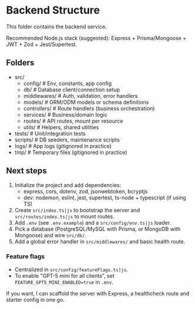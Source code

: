 # Backend Structure

This folder contains the backend service.

Recommended Node.js stack (suggested): Express + Prisma/Mongoose + JWT + Zod + Jest/Supertest.

## Folders

- src/
  - config/ # Env, constants, app config
  - db/ # Database client/connection setup
  - middlewares/ # Auth, validation, error handlers
  - models/ # ORM/ODM models or schema definitions
  - controllers/ # Route handlers (business orchestration)
  - services/ # Business/domain logic
  - routes/ # API routes, mount per resource
  - utils/ # Helpers, shared utilities
- tests/ # Unit/integration tests
- scripts/ # DB seeders, maintenance scripts
- logs/ # App logs (gitignored in practice)
- tmp/ # Temporary files (gitignored in practice)

## Next steps

1. Initialize the project and add dependencies:
   - express, cors, dotenv, zod, jsonwebtoken, bcryptjs
   - dev: nodemon, eslint, jest, supertest, ts-node + typescript (if using TS)
2. Create `src/index.ts|js` to bootstrap the server and `src/routes/index.ts|js` to mount routes.
3. Add `.env` (see `.env.example`) and a `src/config/env.ts|js` loader.
4. Pick a database (PostgreSQL/MySQL with Prisma, or MongoDB with Mongoose) and wire `src/db/`.
5. Add a global error handler in `src/middlewares/` and basic health route.

### Feature flags

- Centralized in `src/config/featureFlags.ts|js`.
- To enable "GPT-5 mini for all clients", set `FEATURE_GPT5_MINI_ENABLED=true` in `.env`.

If you want, I can scaffold the server with Express, a healthcheck route and starter config in one go.
